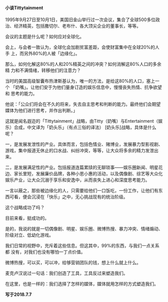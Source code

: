 #### 小谈Tittytainment

1995年9月27日至10月1日，美国旧金山举行过一次会议，集合了全球500多位政
治、经济精英，包括撒切尔、老布什、各大顶尖企业的董事长，等等。

会议的主题是什么呢？如何应对全球化。

会上，与会者一致认为，全球化会加剧贫富差距，会使财富集中在全球20%的人手
上，而另外80%的人被「边缘化」。

那么，如何化解这80%的人和20%精英之间的冲突？如何消解这80%人口的多余精
力和不满情绪，转移他们的注意力？

当时的美国高级智囊布热津斯基认为，唯一的方法，是给这80%的人口，塞上一个
「奶嘴」。让他们安于为他们量身订造的娱乐信息中，慢慢丧失热情、抗争欲望和
思考的能力。

他说：「公众们将会在不久的将来，失去自主思考和判断的能力。最终他们会期望
媒体为他们进行思考，并作出判断。」

这就是闻名遐迩的「Tittytainment」战略，由Titty（奶嘴）与Entertainment（娱乐）合成，中文译为「奶头乐」（有点三俗的译法）
[奶头乐]战略，具体是什么呢？

一，是发展发泄性的产业。具体而言，包括色情业、赌博业，发展暴力型影视剧、
游戏，集中报道无休止的口水战、纠纷冲突，等等，让大众将多余的精力发泄出
来。

二，是发展满足性的产业。包括报道连篇累牍的无聊琐事——娱乐圈新闻、明星花
边、家长里短，发展廉价品牌，各种小恩小惠的活动，以及偶像剧、综艺等大众化
娱乐产业，让大众沉溺于享乐和安逸中，从而丧失上进心和深度思考能力。

一言以蔽之，那些被边缘化的人，只需要给他们一口饭吃，一份工作，让他们有东
西可看，便会沉浸在「快乐」之中，无心挑战现有的统治阶级。

这个战略成功了吗？

目前来看，挺成功的。

是的，我说的就是一切偶像剧、明星、娱乐圈、微博热搜、暴力冲突、情绪煽动、
阶级对立、低幼化游戏。

我们日常的视野中，充斥着这些信息。但这其中，99%的东西，与我们一点关系都
没有，对我们也没有哪怕一丁点价值。

微博热搜，可以买，可以冲，给够营销团队的钱，想上什么就上什么。

麦克卢汉说过一句话：我们创造了工具，工具反过来塑造我们。

在这里，也是一样的：我们选择了怎样的媒体，媒体就用怎样的方式塑造我们。

**写于2018.7.7**